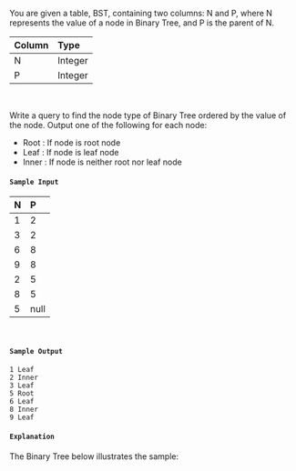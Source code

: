 You are given a table, BST, containing two columns: N and P, where N represents the value of a node in Binary Tree, and P is the parent of N.

|Column|Type|
|:--|:--|
|N|Integer|
|P|Integer|
<br>

Write a query to find the node type of Binary Tree ordered by the value of the node. Output one of the following for each node:

- Root : If node is root node
- Leaf : If node is leaf node
- Inner : If node is neither root nor leaf node

#### `Sample Input`

|N|P|
|:--|:--|
|1|2|
|3|2|
|6|8|
|9|8|
|2|5|
|8|5|
|5|null|
<br>

#### `Sample Output`

    1 Leaf
    2 Inner
    3 Leaf
    5 Root
    6 Leaf
    8 Inner
    9 Leaf

#### `Explanation`

The Binary Tree below illustrates the sample: